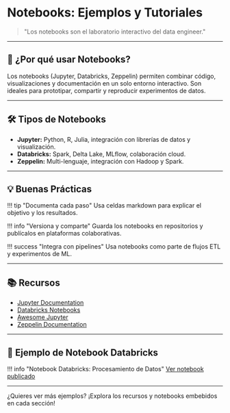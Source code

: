 # Notebooks: Ejemplos y Tutoriales

> "Los notebooks son el laboratorio interactivo del data engineer."

---

## 📓 ¿Por qué usar Notebooks?

Los notebooks (Jupyter, Databricks, Zeppelin) permiten combinar código, visualizaciones y documentación en un solo entorno interactivo. Son ideales para prototipar, compartir y reproducir experimentos de datos.

---

## 🛠️ Tipos de Notebooks

- **Jupyter:** Python, R, Julia, integración con librerías de datos y visualización.
- **Databricks:** Spark, Delta Lake, MLflow, colaboración cloud.
- **Zeppelin:** Multi-lenguaje, integración con Hadoop y Spark.

---

## 💡 Buenas Prácticas

!!! tip "Documenta cada paso"
    Usa celdas markdown para explicar el objetivo y los resultados.

!!! info "Versiona y comparte"
    Guarda los notebooks en repositorios y publícalos en plataformas colaborativas.

!!! success "Integra con pipelines"
    Usa notebooks como parte de flujos ETL y experimentos de ML.

---

## 📚 Recursos

- [Jupyter Documentation](https://jupyter.org/documentation)
- [Databricks Notebooks](https://docs.databricks.com/notebooks/index.html)
- [Awesome Jupyter](https://github.com/markusschanta/awesome-jupyter)
- [Zeppelin Documentation](https://zeppelin.apache.org/docs/latest/)

---

## 📘 Ejemplo de Notebook Databricks

!!! info "Notebook Databricks: Procesamiento de Datos"
    [Ver notebook publicado](https://databricks-prod-cloudfront.cloud.databricks.com/public/4027ec902e239c93eaaa8714f173bcfc/2086134168260016/3307140455781936/6474502447058358/latest.html)

---

¿Quieres ver más ejemplos? ¡Explora los recursos y notebooks embebidos en cada sección!
